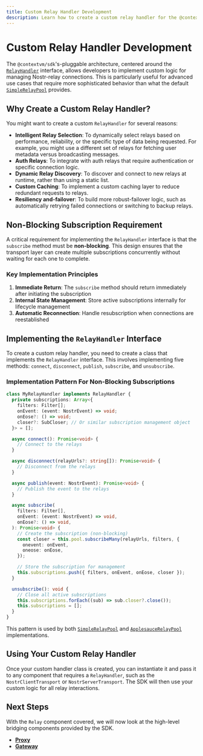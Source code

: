 ```yaml
---
title: Custom Relay Handler Development
description: Learn how to create a custom relay handler for the @contextvm/sdk.
---
```


# Custom Relay Handler Development

The `@contextvm/sdk`'s-pluggable architecture, centered around the [`RelayHandler`](/relay/relay-handler-interface) interface, allows developers to implement custom logic for managing Nostr-relay connections. This is particularly useful for advanced use cases that require more sophisticated behavior than what the default [`SimpleRelayPool`](/relay/simple-relay-pool) provides.

## Why Create a Custom Relay Handler?

You might want to create a custom `RelayHandler` for several reasons:

- **Intelligent Relay Selection**: To dynamically select relays based on performance, reliability, or the specific type of data being requested. For example, you might use a different set of relays for fetching user metadata versus broadcasting messages.
- **Auth Relays**: To integrate with auth relays that require authentication or specific connection logic.
- **Dynamic Relay Discovery**: To discover and connect to new relays at runtime, rather than using a static list.
- **Custom Caching**: To implement a custom caching layer to reduce redundant requests to relays.
- **Resiliency and-failover**: To build more robust-failover logic, such as automatically retrying failed connections or switching to backup relays.

## Non-Blocking Subscription Requirement

A critical requirement for implementing the `RelayHandler` interface is that the `subscribe` method must be **non-blocking**. This design ensures that the transport layer can create multiple subscriptions concurrently without waiting for each one to complete.

### Key Implementation Principles

1. **Immediate Return**: The `subscribe` method should return immediately after initiating the subscription
2. **Internal State Management**: Store active subscriptions internally for lifecycle management
3. **Automatic Reconnection**: Handle resubscription when connections are reestablished

## Implementing the `RelayHandler` Interface

To create a custom relay handler, you need to create a class that implements the `RelayHandler` interface. This involves implementing five methods: `connect`, `disconnect`, `publish`, `subscribe`, and `unsubscribe`.

### Implementation Pattern For Non-Blocking Subscriptions

```typescript
class MyRelayHandler implements RelayHandler {
  private subscriptions: Array<{
    filters: Filter[];
    onEvent: (event: NostrEvent) => void;
    onEose?: () => void;
    closer?: SubCloser; // Or similar subscription management object
  }> = [];

  async connect(): Promise<void> {
    // Connect to the relays
  }

  async disconnect(relayUrls?: string[]): Promise<void> {
    // Disconnect from the relays
  }

  async publish(event: NostrEvent): Promise<void> {
    // Publish the event to the relays
  }

  async subscribe(
    filters: Filter[],
    onEvent: (event: NostrEvent) => void,
    onEose?: () => void,
  ): Promise<void> {
    // Create the subscription (non-blocking)
    const closer = this.pool.subscribeMany(relayUrls, filters, {
      onevent: onEvent,
      oneose: onEose,
    });

    // Store the subscription for management
    this.subscriptions.push({ filters, onEvent, onEose, closer });
  }

  unsubscribe(): void {
    // Close all active subscriptions
    this.subscriptions.forEach((sub) => sub.closer?.close());
    this.subscriptions = [];
  }
}
```

This pattern is used by both [`SimpleRelayPool`](/relay/simple-relay-pool) and [`ApplesauceRelayPool`](/relay/applesauce-relay-pool) implementations.

## Using Your Custom Relay Handler

Once your custom handler class is created, you can instantiate it and pass it to any component that requires a `RelayHandler`, such as the `NostrClientTransport` or `NostrServerTransport`. The SDK will then use your custom logic for all relay interactions.

## Next Steps

With the `Relay` component covered, we will now look at the high-level bridging components provided by the SDK.

- **[Proxy](/proxy/overview)**
- **[Gateway](/overview)**
